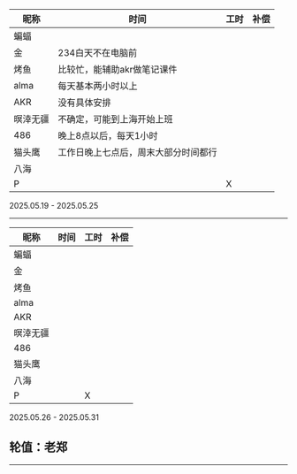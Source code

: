 | 昵称      | 时间                 | 工时 | 补偿 |
|-----------|----------------------|------|------|
| 蝙蝠      |                                |                        |      |
| 金   | 234白天不在电脑前                    |      |      |
| 烤鱼      | 比较忙，能辅助akr做笔记课件 |  |      |
| alma     | 每天基本两小时以上 |      |      |
| AKR       | 没有具体安排 |  |      |
| 暝涬无疆  | 不确定，可能到上海开始上班 |      |      |
| 486         | 晚上8点以后，每天1小时 |     |      |
| 猫头鹰         | 工作日晚上七点后，周末大部分时间都行 |     |      |
| 八海         |  |     |      |
| P         |                      | X    |      |

2025.05.19 - 2025.05.25

---



| 昵称      | 时间                 | 工时 | 补偿 |
|-----------|----------------------|------|------|
| 蝙蝠      |                                |                        |      |
| 金   |  |      |      |
| 烤鱼      |  |  |      |
| alma     |                       |      |      |
| AKR       |  |  |      |
| 暝涬无疆  |  |      |      |
| 486         |  |     |      |
| 猫头鹰         |  |     |      |
| 八海         |  |     |      |
| P         |                      | X    |      |

2025.05.26 - 2025.05.31

## 轮值：老郑

---

